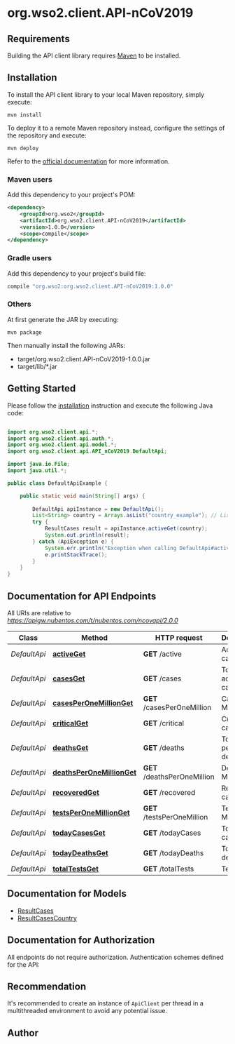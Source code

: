 # org.wso2.client.API-nCoV2019

## Requirements

Building the API client library requires [Maven](https://maven.apache.org/) to be installed.

## Installation

To install the API client library to your local Maven repository, simply execute:

```shell
mvn install
```

To deploy it to a remote Maven repository instead, configure the settings of the repository and execute:

```shell
mvn deploy
```

Refer to the [official documentation](https://maven.apache.org/plugins/maven-deploy-plugin/usage.html) for more information.

### Maven users

Add this dependency to your project's POM:

```xml
<dependency>
    <groupId>org.wso2</groupId>
    <artifactId>org.wso2.client.API-nCoV2019</artifactId>
    <version>1.0.0</version>
    <scope>compile</scope>
</dependency>
```

### Gradle users

Add this dependency to your project's build file:

```groovy
compile "org.wso2:org.wso2.client.API-nCoV2019:1.0.0"
```

### Others

At first generate the JAR by executing:

    mvn package

Then manually install the following JARs:

* target/org.wso2.client.API-nCoV2019-1.0.0.jar
* target/lib/*.jar

## Getting Started

Please follow the [installation](#installation) instruction and execute the following Java code:

```java

import org.wso2.client.api.*;
import org.wso2.client.api.auth.*;
import org.wso2.client.api.model.*;
import org.wso2.client.api.API_nCoV2019.DefaultApi;

import java.io.File;
import java.util.*;

public class DefaultApiExample {

    public static void main(String[] args) {
        
        DefaultApi apiInstance = new DefaultApi();
        List<String> country = Arrays.asList("country_example"); // List<String> | 
        try {
            ResultCases result = apiInstance.activeGet(country);
            System.out.println(result);
        } catch (ApiException e) {
            System.err.println("Exception when calling DefaultApi#activeGet");
            e.printStackTrace();
        }
    }
}

```

## Documentation for API Endpoints

All URIs are relative to *https://apigw.nubentos.com/t/nubentos.com/ncovapi/2.0.0*

Class | Method | HTTP request | Description
------------ | ------------- | ------------- | -------------
*DefaultApi* | [**activeGet**](docs/DefaultApi.md#activeGet) | **GET** /active | Active cases
*DefaultApi* | [**casesGet**](docs/DefaultApi.md#casesGet) | **GET** /cases | Total of active cases.
*DefaultApi* | [**casesPerOneMillionGet**](docs/DefaultApi.md#casesPerOneMillionGet) | **GET** /casesPerOneMillion | Cases per Million
*DefaultApi* | [**criticalGet**](docs/DefaultApi.md#criticalGet) | **GET** /critical | Critical cases
*DefaultApi* | [**deathsGet**](docs/DefaultApi.md#deathsGet) | **GET** /deaths | Total of persons death.
*DefaultApi* | [**deathsPerOneMillionGet**](docs/DefaultApi.md#deathsPerOneMillionGet) | **GET** /deathsPerOneMillion | Deaths per Million
*DefaultApi* | [**recoveredGet**](docs/DefaultApi.md#recoveredGet) | **GET** /recovered | Recovered cases
*DefaultApi* | [**testsPerOneMillionGet**](docs/DefaultApi.md#testsPerOneMillionGet) | **GET** /testsPerOneMillion | Test Per Million
*DefaultApi* | [**todayCasesGet**](docs/DefaultApi.md#todayCasesGet) | **GET** /todayCases | Today cases.
*DefaultApi* | [**todayDeathsGet**](docs/DefaultApi.md#todayDeathsGet) | **GET** /todayDeaths | Today deaths.
*DefaultApi* | [**totalTestsGet**](docs/DefaultApi.md#totalTestsGet) | **GET** /totalTests | Test Totals


## Documentation for Models

 - [ResultCases](docs/ResultCases.md)
 - [ResultCasesCountry](docs/ResultCasesCountry.md)


## Documentation for Authorization

All endpoints do not require authorization.
Authentication schemes defined for the API:

## Recommendation

It's recommended to create an instance of `ApiClient` per thread in a multithreaded environment to avoid any potential issue.

## Author



